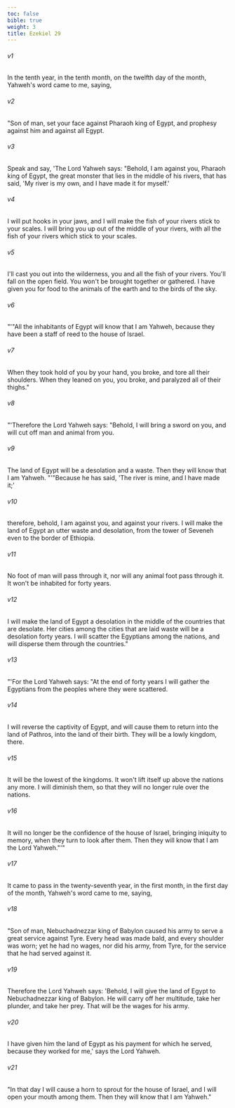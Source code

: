 ```yaml
---
toc: false
bible: true
weight: 3
title: Ezekiel 29
---
```




###### v1 
In the tenth year, in the tenth month, on the twelfth day of the month, Yahweh's word came to me, saying, 

###### v2 
"Son of man, set your face against Pharaoh king of Egypt, and prophesy against him and against all Egypt. 

###### v3 
Speak and say, 'The Lord Yahweh says: "Behold, I am against you, Pharaoh king of Egypt, the great monster that lies in the middle of his rivers, that has said, 'My river is my own, and I have made it for myself.' 

###### v4 
I will put hooks in your jaws, and I will make the fish of your rivers stick to your scales. I will bring you up out of the middle of your rivers, with all the fish of your rivers which stick to your scales. 

###### v5 
I'll cast you out into the wilderness, you and all the fish of your rivers. You'll fall on the open field. You won't be brought together or gathered. I have given you for food to the animals of the earth and to the birds of the sky. 

###### v6 
"'"All the inhabitants of Egypt will know that I am Yahweh, because they have been a staff of reed to the house of Israel. 

###### v7 
When they took hold of you by your hand, you broke, and tore all their shoulders. When they leaned on you, you broke, and paralyzed all of their thighs." 

###### v8 
"'Therefore the Lord Yahweh says: "Behold, I will bring a sword on you, and will cut off man and animal from you. 

###### v9 
The land of Egypt will be a desolation and a waste. Then they will know that I am Yahweh. "'"Because he has said, 'The river is mine, and I have made it;' 

###### v10 
therefore, behold, I am against you, and against your rivers. I will make the land of Egypt an utter waste and desolation, from the tower of Seveneh even to the border of Ethiopia. 

###### v11 
No foot of man will pass through it, nor will any animal foot pass through it. It won't be inhabited for forty years. 

###### v12 
I will make the land of Egypt a desolation in the middle of the countries that are desolate. Her cities among the cities that are laid waste will be a desolation forty years. I will scatter the Egyptians among the nations, and will disperse them through the countries." 

###### v13 
"'For the Lord Yahweh says: "At the end of forty years I will gather the Egyptians from the peoples where they were scattered. 

###### v14 
I will reverse the captivity of Egypt, and will cause them to return into the land of Pathros, into the land of their birth. They will be a lowly kingdom, there. 

###### v15 
It will be the lowest of the kingdoms. It won't lift itself up above the nations any more. I will diminish them, so that they will no longer rule over the nations. 

###### v16 
It will no longer be the confidence of the house of Israel, bringing iniquity to memory, when they turn to look after them. Then they will know that I am the Lord Yahweh."'" 

###### v17 
It came to pass in the twenty-seventh year, in the first month, in the first day of the month, Yahweh's word came to me, saying, 

###### v18 
"Son of man, Nebuchadnezzar king of Babylon caused his army to serve a great service against Tyre. Every head was made bald, and every shoulder was worn; yet he had no wages, nor did his army, from Tyre, for the service that he had served against it. 

###### v19 
Therefore the Lord Yahweh says: 'Behold, I will give the land of Egypt to Nebuchadnezzar king of Babylon. He will carry off her multitude, take her plunder, and take her prey. That will be the wages for his army. 

###### v20 
I have given him the land of Egypt as his payment for which he served, because they worked for me,' says the Lord Yahweh. 

###### v21 
"In that day I will cause a horn to sprout for the house of Israel, and I will open your mouth among them. Then they will know that I am Yahweh."
